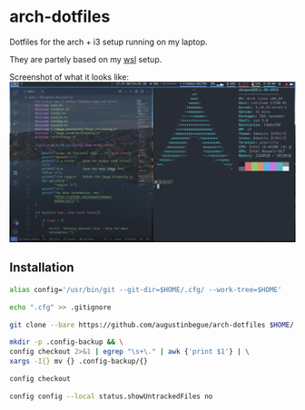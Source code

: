 # arch-dotfiles

Dotfiles for the arch + i3 setup running on my laptop.

They are partely based on my [wsl](https://github.com/augustinbegue/wsl-dotfiles) setup.

Screenshot of what it looks like:
![](./Pictures/screenshot.png)

## Installation

```sh
alias config='/usr/bin/git --git-dir=$HOME/.cfg/ --work-tree=$HOME'
```

```sh
echo ".cfg" >> .gitignore
```

```sh
git clone --bare https://github.com/augustinbegue/arch-dotfiles $HOME/.cfg
```

```sh
mkdir -p .config-backup && \
config checkout 2>&1 | egrep "\s+\." | awk {'print $1'} | \
xargs -I{} mv {} .config-backup/{}
```

```sh
config checkout
```

```sh
config config --local status.showUntrackedFiles no
```
